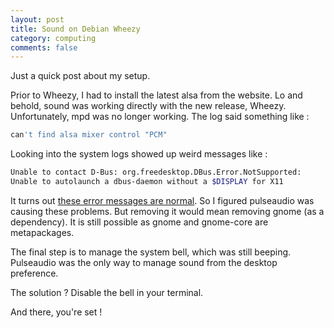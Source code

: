 ```yaml
---
layout: post
title: Sound on Debian Wheezy
category: computing
comments: false
---
```



Just a quick post about my setup.
<!--more-->

Prior to Wheezy, I had to install the latest alsa from the website. Lo and
behold, sound was working directly with the new release, Wheezy. Unfortunately,
mpd was no longer working. The log said something like :

``` bash
can't find alsa mixer control "PCM"
```

Looking into the system logs showed up weird messages like :

``` bash
Unable to contact D-Bus: org.freedesktop.DBus.Error.NotSupported:
Unable to autolaunch a dbus-daemon without a $DISPLAY for X11
```

It turns out [these error messages are
normal](http://bugs.debian.org/cgi-bin/bugreport.cgi?bug=690530). So I figured
pulseaudio was causing these problems. But removing it would mean removing gnome
(as a dependency). It is still possible as <ic>gnome</ic> and <ic>gnome-core</ic>
are metapackages.

The final step is to manage the system bell, which was still beeping. Pulseaudio
was the only way to manage sound from the desktop preference. 

The solution ? Disable the bell in your terminal.

And there, you're set !
